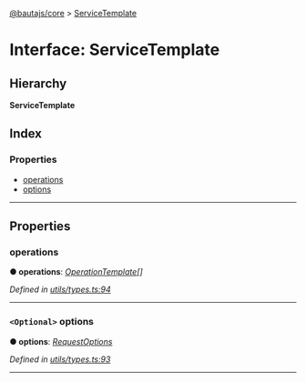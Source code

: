 [@bautajs/core](../README.md) > [ServiceTemplate](../interfaces/servicetemplate.md)

# Interface: ServiceTemplate

## Hierarchy

**ServiceTemplate**

## Index

### Properties

* [operations](servicetemplate.md#operations)
* [options](servicetemplate.md#options)

---

## Properties

<a id="operations"></a>

###  operations

**● operations**: *[OperationTemplate](operationtemplate.md)[]*

*Defined in [utils/types.ts:94](https://github.axa.com/Digital/bauta-nodejs/blob/9a199d7/packages/bautajs/src/utils/types.ts#L94)*

___
<a id="options"></a>

### `<Optional>` options

**● options**: *[RequestOptions](requestoptions.md)*

*Defined in [utils/types.ts:93](https://github.axa.com/Digital/bauta-nodejs/blob/9a199d7/packages/bautajs/src/utils/types.ts#L93)*

___

